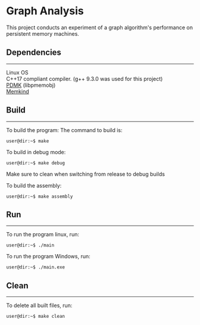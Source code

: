 Graph Analysis
===

This project conducts an experiment of a graph algorithm's performance on persistent memory machines.

Dependencies
---
___
Linux OS \
C++17 compliant compiler. (g++ 9.3.0 was used for this project) \
[PDMK](https://github.com/pmem/pmdk/) (libpmemobj) \
[Memkind](https://github.com/memkind/memkind)

Build
---
___
To build the program:
The command to build is:
```console
user@dir:~$ make
```

To build in debug mode:
```console
user@dir:~$ make debug
```

Make sure to clean when switching from release to debug builds

To build the assembly:
```console
user@dir:~$ make assembly
```

Run
---
___
To run the program linux, run:
```console
user@dir:~$ ./main
```

To run the program Windows, run:
```console
user@dir:~$ ./main.exe
```

Clean
---
___
To delete all built files, run:
```console
user@dir:~$ make clean
```